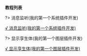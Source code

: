 **教程列表**

?>  消息监听(我的第一个系统插件开发)

[√ 消息监听(我的第一个系统插件开发)](tutorial-消息监听.md)

?>  显示孪生体(我的第一个图层插件开发)

[√ 显示孪生体(我的第一个图层插件开发)](tutorial-显示孪生体.md)